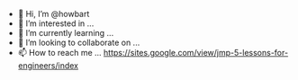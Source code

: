 - 👋 Hi, I’m @howbart
- 👀 I’m interested in ...
- 🌱 I’m currently learning ...
- 💞️ I’m looking to collaborate on ...
- 📫 How to reach me ...
https://sites.google.com/view/jmp-5-lessons-for-engineers/index
<!---
howbart/howbart is a ✨ special ✨ repository because its `README.md` (this file) appears on your GitHub profile.
You can click the Preview link to take a look at your changes.
--->
